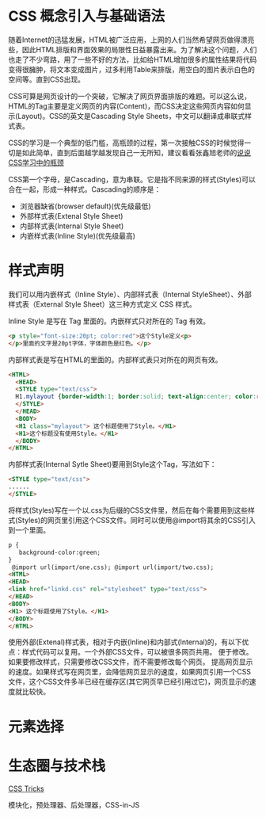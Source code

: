 # CSS 概念引入与基础语法

随着Internet的迅猛发展，HTML被广泛应用，上网的人们当然希望网页做得漂亮些，因此HTML排版和界面效果的局限性日益暴露出来。为了解决这个问题，人们也走了不少弯路，用了一些不好的方法，比如给HTML增加很多的属性结果将代码变得很臃肿，将文本变成图片，过多利用Table来排版，用空白的图片表示白色的空间等。直到CSS出现。

CSS可算是网页设计的一个突破，它解决了网页界面排版的难题。可以这么说，HTML的Tag主要是定义网页的内容(Content)，而CSS决定这些网页内容如何显示(Layout)。CSS的英文是Cascading Style Sheets，中文可以翻译成串联式样式表。

CSS的学习是一个典型的低门槛，高瓶颈的过程，第一次接触CSS的时候觉得一切是如此简单，直到后面越学越发现自己一无所知，建议看看张鑫旭老师的[说说CSS学习中的瓶颈](http://www.zhangxinxu.com/wordpress/2012/07/bottleneck-css-study/)

CSS第一个字母，是Cascading，意为串联。它是指不同来源的样式(Styles)可以合在一起，形成一种样式。Cascading的顺序是：

- 浏览器缺省(browser default)(优先级最低)
- 外部样式表(Extenal Style Sheet) 
- 内部样式表(Internal Style Sheet) 
- 内嵌样式表(Inline Style)(优先级最高)


# 样式声明

我们可以用内嵌样式（Inline Style）、内部样式表（Internal StyleSheet）、外部样式表（External Style Sheet）这三种方式定义 CSS 样式。

Inline Style 是写在 Tag 里面的。内嵌样式只对所在的 Tag 有效。

``` html
<p style="font-size:20pt; color:red">这个Style定义<p>
</p>里面的文字是20pt字体，字体颜色是红色。</p>
```

内部样式表是写在HTML的<head></head>里面的。内部样式表只对所在的网页有效。

``` html
<HTML>
  <HEAD>
  <STYLE type="text/css">
  H1.mylayout {border-width:1; border:solid; text-align:center; color:red}
  </STYLE>
  </HEAD>
  <BODY>
  <H1 class="mylayout"> 这个标题使用了Style。</H1>
  <H1>这个标题没有使用Style。</H1>
  </BODY>
</HTML>
```

内部样式表(Internal Sytle Sheet)要用到Style这个Tag，写法如下：

``` html
<STYLE type="text/css">
......
</STYLE>
```


将样式(Styles)写在一个以.css为后缀的CSS文件里，然后在每个需要用到这些样式(Styles)的网页里引用这个CSS文件。同时可以使用@import将其余的CSS引入到一个里面。

``` html
p {
   background-color:green;  
}
 @import url(import/one.css); @import url(import/two.css);
<HTML>
<HEAD>
<link href="linkd.css" rel="stylesheet" type="text/css">
</HEAD>
<BODY>
<H1> 这个标题使用了Style。</H1>
</BODY>
</HTML>
```

使用外部(Extenal)样式表，相对于内嵌(Inline)和内部式(Internal)的，有以下优点：样式代码可以复用。一个外部CSS文件，可以被很多网页共用。 便于修改。如果要修改样式，只需要修改CSS文件，而不需要修改每个网页。 提高网页显示的速度。如果样式写在网页里，会降低网页显示的速度，如果网页引用一个CSS文件，这个CSS文件多半已经在缓存区(其它网页早已经引用过它)，网页显示的速度就比较快。

# 元素选择

# 生态圈与技术栈

[CSS Tricks](https://css-tricks.com/)

模块化，预处理器、后处理器，CSS-in-JS